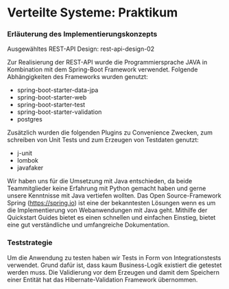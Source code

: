 


# Verteilte Systeme: Praktikum
### Erläuterung des Implementierungskonzepts 
Ausgewähltes REST-API Design: rest-api-design-02

Zur Realisierung der REST-API wurde die Programmiersprache JAVA in Kombination mit dem Spring-Boot Framework verwendet. Folgende Abhängigkeiten des Frameworks wurden genutzt:
* spring-boot-starter-data-jpa
* spring-boot-starter-web
* spring-boot-starter-test
* spring-boot-starter-validation
* postgres

Zusätzlich wurden die folgenden Plugins zu Convenience Zwecken, zum schreiben von Unit Tests und zum Erzeugen von Testdaten genutzt:
* j-unit
* lombok
* javafaker

Wir haben uns für die Umsetzung mit Java entschieden, da beide Teammitglieder keine Erfahrung mit Python gemacht haben und gerne unsere Kenntnisse mit Java vertiefen wollten.
Das Open Source-Framework Spring (https://spring.io) ist eine der bekanntesten Lösungen wenn es um die Implementierung von Webanwendungen mit Java geht. Mithilfe der Quickstart Guides bietet es einen schnellen und einfachen Einstieg, bietet eine gut verständliche und  umfangreiche Dokumentation.


### Teststrategie
Um die Anwendung zu testen haben wir Tests in Form von Integrationstests verwendet. Grund dafür ist, dass kaum Business-Logik existiert die getestet werden muss. Die Validierung vor dem Erzeugen und damit dem Speichern einer Entität hat das Hibernate-Validation Framework übernommen.

